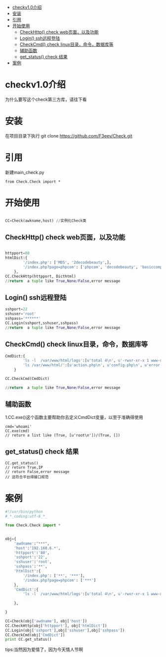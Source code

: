 
<!-- TOC -->

- [checkv1.0介绍](#checkv10介绍)
- [安装](#安装)
- [引用](#引用)
- [开始使用](#开始使用)
    - [CheckHttp() check web页面，以及功能](#checkhttp-check-web页面以及功能)
    - [Login() ssh远程登陆](#login-ssh远程登陆)
    - [CheckCmd() check linux目录，命令，数据库等](#checkcmd-check-linux目录命令数据库等)
    - [辅助函数](#辅助函数)
    - [get_status() check 结果](#get_status-check-结果)
- [案例](#案例)

<!-- /TOC -->

<a id="markdown-checkv10介绍" name="checkv10介绍"></a>
# checkv1.0介绍

为什么要写这个check第三方库，请往下看

<a id="markdown-安装" name="安装"></a>
# 安装
在项目目录下执行
git clone https://github.com/F3eev/Check.git 
<a id="markdown-引用" name="引用"></a>
# 引用
新建main_check.py

`from Check.Check import *`
<a id="markdown-开始使用" name="开始使用"></a>
# 开始使用
```python

CC=Check(awkname,host) //实例化Check类
```
<a id="markdown-checkhttp-check-web页面以及功能" name="checkhttp-check-web页面以及功能"></a>
## CheckHttp() check web页面，以及功能

```python

httpport=80
htmlDict:{
        '/index.php': ['MD5', '2decodebeauty',],
        '/index.php?page=phpcom': ['phpcom', 'decodebeauty', 'basiccompress']
    },
CC.CheckHttp(httpport, Dicthtml)
//return  a tuple like True,None/False,error message

```
<a id="markdown-login-ssh远程登陆" name="login-ssh远程登陆"></a>
## Login() ssh远程登陆
```python
sshport=22
sshuser='root'
sshpass='******'
CC.Login(sshport,sshuser,sshpass)
//return  a tuple like True,None/False,error message
```

<a id="markdown-checkcmd-check-linux目录命令数据库等" name="checkcmd-check-linux目录命令数据库等"></a>
## CheckCmd() check linux目录，命令，数据库等

```python
CmdDict:{
        'ls -l  /var/www/html/logs':[u'total 4\n', u'-rwxr-xr-x 1 www-data www-data 40 Aug 28 15:28 logfile.php\n'],
        'ls /var/www/html/':[u'action.php\n', u'config.php\n', u'error.php\n', u'favicon.ico\n', u'index.php\n', u'library\n', u'logs\n', u'md5.php\n', u'normaliz.php\n', u'phpcom.php\n', u'static\n', u'uploadfile\n', u'views\n']
    }

CC.CheckCmd(CmdDict)

//return  a tuple like True,None/False,error message
```
<a id="markdown-辅助函数" name="辅助函数"></a>
## 辅助函数
1.CC.exe()这个函数主要帮助你去定义CmdDict变量，以至于准确得使用

```
cmd='whoami'
CC.exe(cmd)
// return a list like (True, [u'root\n'])/(True, [])

```
<a id="markdown-get_status-check-结果" name="get_status-check-结果"></a>
## get_status() check 结果

```
CC.get_status()
// return True,IP
// return False,error message
// 这符合平台得接口规范
```
<a id="markdown-案例" name="案例"></a>
# 案例

```python
#!/usr/bin/python
#_*_coding:utf-8_*_

from Check.Check import *

 
obj={
    'awdname':"***",
    'host':'192.168.6.*',
    'httpport':'80',
    'sshport':'22',
    'sshuser':'root',
    'sshpass':'**',
    'htmlDict':{
        '/index.php': ['**', '***'],
        '/index.php?page=phpcom': ['***']
    },
    'CmdDict':{
        'ls -l  /var/www/html/logs':[u'total 4\n', u'-rwxr-xr-x 1 www-data www-data 40 Aug 28 15:28 test.php\n'],
        
    },

}

CC=Check(obj['awdname'], obj['host'])
CC.CheckHttp(obj['httpport'], obj['htmlDict'])
CC.Login(obj['sshport'],obj['sshuser'],obj['sshpass'])
CC.CheckCmd(obj['CmdDict'])
print CC.get_status()
```


tips:当然因为爱情了，因为今天情人节啊